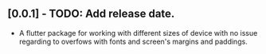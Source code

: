 ## [0.0.1] - TODO: Add release date.

* A flutter package for working with different sizes of device with no issue regarding to overfows with fonts and screen's margins and paddings.



